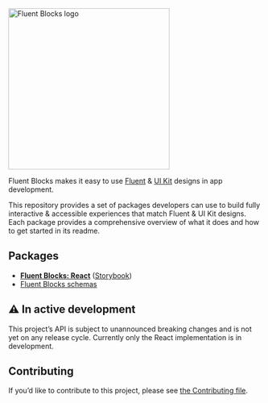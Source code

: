 <img alt="Fluent Blocks logo" src="https://cdn.jsdelivr.net/gh/OfficeDev/fluent-blocks@main/packages/react-blocks/.storybook/public/brandImage.svg" width="320" />

Fluent Blocks makes it easy to use [Fluent][figma-fluent] & [UI Kit][figma-uikit] designs in app development.

This repository provides a set of packages developers can use to build fully interactive & accessible experiences that match Fluent & UI Kit designs. Each package provides a comprehensive overview of what it does and how to get started in its readme.

## Packages

- [**Fluent Blocks: React**](packages/react-blocks#readme) ([Storybook][storybook])
- [Fluent Blocks schemas](packages/blocks-schemas#readme)

## ⚠️ In active development

This project’s API is subject to unannounced breaking changes and is not yet on any release cycle. Currently only the React implementation is in development.

## Contributing

If you’d like to contribute to this project, please see [the Contributing file][contributing].

[storybook]: https://aka.ms/fluent-blocks-storybook
[figma-fluent]: https://www.figma.com/community/file/836828295772957889/Microsoft-Fluent-Web
[figma-uikit]: https://www.figma.com/community/file/916836509871353159/Microsoft-Teams-UI-Kit
[contributing]: /blob/main/CONTRIBUTING.md
